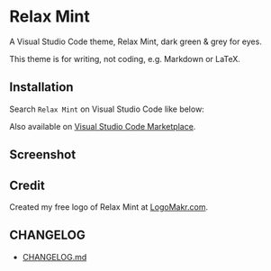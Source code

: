 # Relax Mint

A Visual Studio Code theme, Relax Mint, dark green & grey for eyes.

This theme is for writing, not coding, e.g. Markdown or LaTeX.

## Installation

Search `Relax Mint` on Visual Studio Code like below:

Also available on [Visual Studio Code Marketplace](https://marketplace.visualstudio.com/items?itemName=nukopy.relax-mint).

## Screenshot

## Credit

Created my free logo of Relax Mint at [LogoMakr.com](https://logomakr.com/).

## CHANGELOG

- [CHANGELOG.md](https://github.com/nukopy/relax-mint-vscode-theme/blob/master/CHANGELOG.md)
